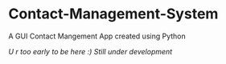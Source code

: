 # Contact-Management-System
A GUI Contact Mangement App created using Python

*U r too early to be here :) Still under development*
